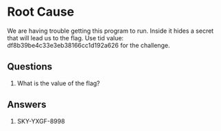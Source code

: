 # Root Cause
We are having trouble getting this program to run. Inside it hides a secret that will lead us to the flag. Use tid value: df8b39be4c33e3eb38166cc1d192a626 for the challenge.

## Questions
1. What is the value of the flag?

## Answers
1. SKY-YXGF-8998
